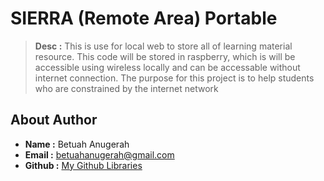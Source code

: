 # SIERRA (Remote Area) Portable

> **Desc :** This is use for local web to store all of learning material resource. This code will be stored in raspberry, which is will be accessible using wireless locally and can be accessable without internet connection. The purpose for this project is to help students who are constrained by the internet network

## About Author
- **Name :** Betuah Anugerah
- **Email :** betuahanugerah@gmail.com
- **Github :** [My Github Libraries](https://github.com/betuah/)
